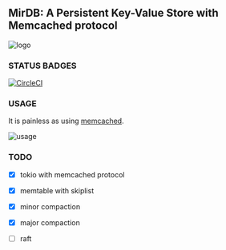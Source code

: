 ## MirDB: A Persistent Key-Value Store with Memcached protocol

![logo](https://github.com/yetone/mirdb/raw/master/assets/logo.gif)

### STATUS BADGES

[![CircleCI][cc-badge]][cc-url]

 [cc-url]: https://circleci.com/gh/yetone/mirdb
 [cc-badge]: https://atompunk.yetone.fun/github/yetone/mirdb?v=1

### USAGE

It is painless as using [memcached](https://github.com/memcached/memcached/blob/master/doc/protocol.txt).

![usage](https://github.com/yetone/mirdb/raw/master/assets/usage.gif)

### TODO

* [x] tokio with memcached protocol

* [x] memtable with skiplist

* [x] minor compaction

* [x] major compaction

* [ ] raft
